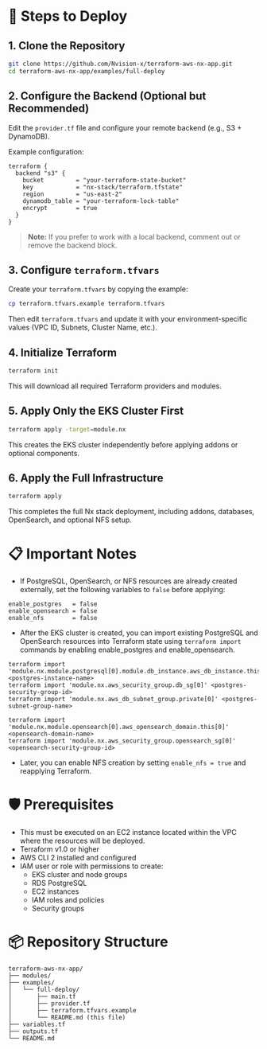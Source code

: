 # 🚀 Steps to Deploy

## 1. Clone the Repository

```bash
git clone https://github.com/Nvision-x/terraform-aws-nx-app.git
cd terraform-aws-nx-app/examples/full-deploy
```

## 2. Configure the Backend (Optional but Recommended)

Edit the `provider.tf` file and configure your remote backend (e.g., S3 + DynamoDB).

Example configuration:

```hcl
terraform {
  backend "s3" {
    bucket         = "your-terraform-state-bucket"
    key            = "nx-stack/terraform.tfstate"
    region         = "us-east-2"
    dynamodb_table = "your-terraform-lock-table"
    encrypt        = true
  }
}
```

> **Note:** If you prefer to work with a local backend, comment out or remove the backend block.

## 3. Configure `terraform.tfvars`

Create your `terraform.tfvars` by copying the example:

```bash
cp terraform.tfvars.example terraform.tfvars
```

Then edit `terraform.tfvars` and update it with your environment-specific values (VPC ID, Subnets, Cluster Name, etc.).

## 4. Initialize Terraform

```bash
terraform init
```

This will download all required Terraform providers and modules.

## 5. Apply Only the EKS Cluster First

```bash
terraform apply -target=module.nx
```

This creates the EKS cluster independently before applying addons or optional components.

## 6. Apply the Full Infrastructure

```bash
terraform apply
```

This completes the full Nx stack deployment, including addons, databases, OpenSearch, and optional NFS setup.

# 📋 Important Notes

- If PostgreSQL, OpenSearch, or NFS resources are already created externally, set the following variables to `false` before applying:

```hcl
enable_postgres   = false
enable_opensearch = false
enable_nfs        = false
```

- After the EKS cluster is created, you can import existing PostgreSQL and OpenSearch resources into Terraform state using `terraform import` commands by enabling enable_postgres and enable_opensearch.
```hcl
terraform import 'module.nx.module.postgresql[0].module.db_instance.aws_db_instance.this[0]' <postgres-instance-name>
terraform import 'module.nx.aws_security_group.db_sg[0]' <postgres-security-group-id>
terraform import 'module.nx.aws_db_subnet_group.private[0]' <postgres-subnet-group-name>

terraform import 'module.nx.module.opensearch[0].aws_opensearch_domain.this[0]' <opensearch-domain-name>
terraform import 'module.nx.aws_security_group.opensearch_sg[0]' <opensearch-security-group-id>
```
- Later, you can enable NFS creation by setting `enable_nfs = true` and reapplying Terraform.

# 🛡️ Prerequisites
- This must be executed on an EC2 instance located within the VPC where the resources will be deployed.
- Terraform v1.0 or higher
- AWS CLI 2 installed and configured
- IAM user or role with permissions to create:
  - EKS cluster and node groups
  - RDS PostgreSQL
  - EC2 instances
  - IAM roles and policies
  - Security groups

# 📦 Repository Structure

```plaintext
terraform-aws-nx-app/
├── modules/
├── examples/
│   └── full-deploy/
│       ├── main.tf
│       ├── provider.tf
│       ├── terraform.tfvars.example
│       └── README.md (this file)
├── variables.tf
├── outputs.tf
└── README.md
```
